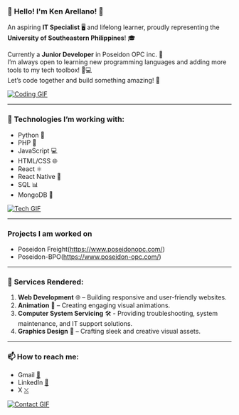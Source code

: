 ### 🎉 **Hello! I'm Ken Arellano!** 🎉  
An aspiring **IT Specialist** 🖥️ and lifelong learner, proudly representing the **University of Southeastern Philippines**! 🎓  

Currently a **Junior Developer** in Poseidon OPC inc. 💼  
I’m always open to learning new programming languages and adding more tools to my tech toolbox! 🔧💻  
Let’s code together and build something amazing! 🚀  

[![Coding GIF](https://media.giphy.com/media/YvYy1dtfUzLJm/200.gif)](https://github.com)  

---

### 🔧 **Technologies I’m working with:**  
- Python 🐍  
- PHP 🐘  
- JavaScript 💻  
- HTML/CSS 🌐
- React ⚛️
- React Native 📱
- SQL 📊  
- MongoDB 🍃  

[![Tech GIF](https://media3.giphy.com/media/QNFhOolVeCzPQ2Mx85/giphy.gif)](https://www.github.com)  

---
### **Projects I am worked on**
- Poseidon Freight(https://www.poseidonopc.com/)
- Poseidon-BPO(https://www.poseidon-opc.com/)


---

### 💼 **Services Rendered:**  
1. **Web Development** 🌐 – Building responsive and user-friendly websites.  
2. **Animation** 🎥 – Creating engaging visual animations.
3. **Computer System Servicing** 🛠️ - Providing troubleshooting, system maintenance, and IT support solutions.
4. **Graphics Design** 🎨 – Crafting sleek and creative visual assets.  

---

### 📫 **How to reach me:**  

- Gmail [📧](mailto:Keanarellano53@gmail.com)  
- LinkedIn [🔗](https://www.linkedin.com/in/ken-jerold-arellano-3334b42ab/)  
- X [⛌](https://x.com/NoobieSpark)  

[![Contact GIF](https://media.giphy.com/media/l4FGHAx9kmM7AzwtO/giphy.gif)](https://github.com)  
